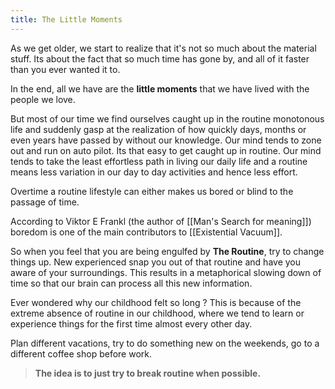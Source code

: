 ```yaml
---
title: The Little Moments
---
```


As we get older, we start to realize that it's not so much  about the material stuff. Its about the fact that so much time has gone by, and all of it faster than you ever wanted it to.

In the end, all we have are the **little moments** that we have lived with the people we love.

But most of our time we find ourselves caught up in the routine monotonous life and suddenly gasp at the realization of how quickly days, months or even years have passed by without our knowledge. Our mind tends to zone out and run on auto pilot. Its that easy to get caught up in routine. Our mind tends to take the least effortless path in living our daily life and a routine means less variation in our day to day activities and hence less effort.

Overtime a routine lifestyle can either makes us bored or blind to the passage of time.

According to Viktor E Frankl (the author of [[Man's Search for meaning]]) boredom is one of the main contributors to [[Existential Vacuum]].

So when you feel that you are being engulfed by **The Routine**, try to change things up. New experienced snap you out of that routine and have you aware of your surroundings. This results in a metaphorical slowing down of time so that our brain can process all this new information.

Ever wondered why our childhood felt so long ? This is because of the extreme absence of routine in our childhood, where we tend to learn or experience things for the first time almost every other day.

Plan different vacations, try to do something new on the weekends, go to a different coffee shop before work.

 > **The idea is to just try to break routine when possible.**